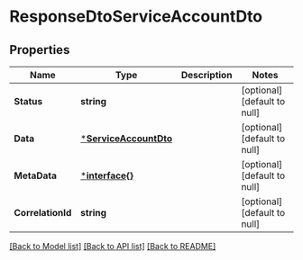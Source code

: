 # ResponseDtoServiceAccountDto

## Properties
Name | Type | Description | Notes
------------ | ------------- | ------------- | -------------
**Status** | **string** |  | [optional] [default to null]
**Data** | [***ServiceAccountDto**](ServiceAccountDTO.md) |  | [optional] [default to null]
**MetaData** | [***interface{}**](interface{}.md) |  | [optional] [default to null]
**CorrelationId** | **string** |  | [optional] [default to null]

[[Back to Model list]](../README.md#documentation-for-models) [[Back to API list]](../README.md#documentation-for-api-endpoints) [[Back to README]](../README.md)

